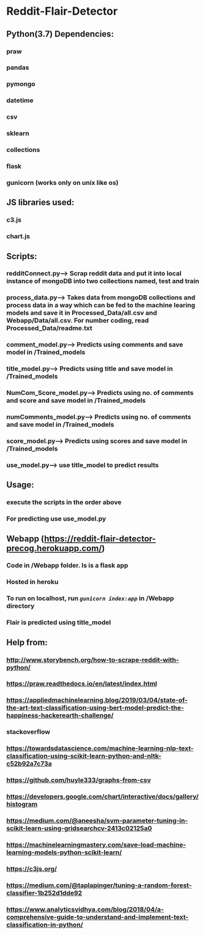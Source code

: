 # Reddit-Flair-Detector

## Python(3.7) Dependencies:
###	praw
###	pandas
###	pymongo
###	datetime
###	csv
###	sklearn
###	collections
###	flask
### gunicorn (works only on unix like os)
## JS libraries used:
###	c3.js
###	chart.js
## Scripts:
###	redditConnect.py--> Scrap reddit data and put it into local instance of mongoDB into two collections named, test and train
###	process_data.py--> Takes data from mongoDB collections and process data in a way which can be fed to the machine learing models and save it in Processed_Data/all.csv and Webapp/Data/all.csv. For number coding, read Processed_Data/readme.txt
###	comment_model.py--> Predicts using comments and save model in /Trained_models
###	title_model.py--> Predicts using title and save model in /Trained_models
###	NumCom_Score_model.py--> Predicts using no. of comments and score and save model in /Trained_models
###	numComments_model.py--> Predicts using no. of comments and save model in /Trained_models
###	score_model.py--> Predicts using scores and save model in /Trained_models
### use_model.py--> use title_model to predict results
## Usage:
### execute the scripts in the order above
### For predicting use use_model.py
## Webapp (https://reddit-flair-detector-precog.herokuapp.com/)
### Code in /Webapp folder. Is is a flask app
### Hosted in heroku
### To run on localhost, run *<code>gunicorn index:app</code>* in /Webapp directory
### Flair is predicted using title_model
## Help from:
###	http://www.storybench.org/how-to-scrape-reddit-with-python/
###	https://praw.readthedocs.io/en/latest/index.html
###	https://appliedmachinelearning.blog/2019/03/04/state-of-the-art-text-classification-using-bert-model-predict-the-happiness-hackerearth-challenge/
###	stackoverflow
###	https://towardsdatascience.com/machine-learning-nlp-text-classification-using-scikit-learn-python-and-nltk-c52b92a7c73a
###	https://github.com/huyle333/graphs-from-csv
### https://developers.google.com/chart/interactive/docs/gallery/histogram
### https://medium.com/@aneesha/svm-parameter-tuning-in-scikit-learn-using-gridsearchcv-2413c02125a0
### https://machinelearningmastery.com/save-load-machine-learning-models-python-scikit-learn/
### https://c3js.org/
### https://medium.com/@taplapinger/tuning-a-random-forest-classifier-1b252d1dde92
### https://www.analyticsvidhya.com/blog/2018/04/a-comprehensive-guide-to-understand-and-implement-text-classification-in-python/
